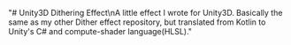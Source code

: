 "# Unity3D Dithering Effect\nA little effect I wrote for Unity3D. Basically the same as my other Dither effect repository, but translated from Kotlin to Unity's C# and compute-shader language(HLSL)." 
